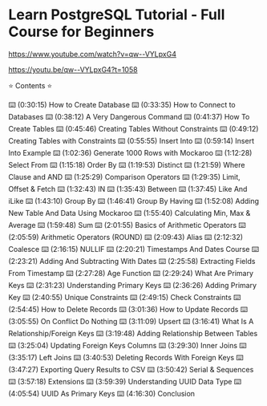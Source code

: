 # Learn PostgreSQL Tutorial - Full Course for Beginners

<https://www.youtube.com/watch?v=qw--VYLpxG4>

<https://youtu.be/qw--VYLpxG4?t=1058>

⭐️ Contents ⭐️

 ⌨️ (0:30:15) How to Create Database
 ⌨️ (0:33:35) How to Connect to Databases
 ⌨️ (0:38:12) A Very Dangerous Command
 ⌨️ (0:41:37) How To Create Tables
 ⌨️ (0:45:46) Creating Tables Without Constraints
 ⌨️ (0:49:12) Creating Tables with Constraints
 ⌨️ (0:55:55) Insert Into
 ⌨️ (0:59:14) Insert Into Example
 ⌨️ (1:02:36) Generate 1000 Rows with Mockaroo
 ⌨️ (1:12:28) Select From
 ⌨️ (1:15:18) Order By
 ⌨️ (1:19:53) Distinct
 ⌨️ (1:21:59) Where Clause and AND
 ⌨️ (1:25:29) Comparison Operators
 ⌨️ (1:29:35) Limit, Offset & Fetch
 ⌨️ (1:32:43) IN
 ⌨️ (1:35:43) Between
 ⌨️ (1:37:45) Like And iLike
 ⌨️ (1:43:10) Group By
 ⌨️ (1:46:41) Group By Having
 ⌨️ (1:52:08) Adding New Table And Data Using Mockaroo
 ⌨️ (1:55:40) Calculating Min, Max & Average
 ⌨️ (1:59:48) Sum
 ⌨️ (2:01:55) Basics of Arithmetic Operators
 ⌨️ (2:05:59) Arithmetic Operators (ROUND)
 ⌨️ (2:09:43) Alias
 ⌨️ (2:12:32) Coalesce
 ⌨️ (2:16:15) NULLIF
 ⌨️ (2:20:21) Timestamps And Dates Course
 ⌨️ (2:23:21) Adding And Subtracting With Dates
 ⌨️ (2:25:58) Extracting Fields From Timestamp
 ⌨️ (2:27:28) Age Function
 ⌨️ (2:29:24) What Are Primary Keys
 ⌨️ (2:31:23) Understanding Primary Keys
 ⌨️ (2:36:26) Adding Primary Key
 ⌨️ (2:40:55) Unique Constraints
 ⌨️ (2:49:15) Check Constraints
 ⌨️ (2:54:45) How to Delete Records
 ⌨️ (3:01:36) How to Update Records
 ⌨️ (3:05:55) On Conflict Do Nothing
 ⌨️ (3:11:09) Upsert
 ⌨️ (3:16:41) What Is A Relationship/Foreign Keys
 ⌨️ (3:19:48) Adding Relationship Between Tables
 ⌨️ (3:25:04) Updating Foreign Keys Columns
 ⌨️ (3:29:30) Inner Joins
 ⌨️ (3:35:17) Left Joins
 ⌨️ (3:40:53) Deleting Records With Foreign Keys
 ⌨️ (3:47:27) Exporting Query Results to CSV
 ⌨️ (3:50:42) Serial & Sequences
 ⌨️ (3:57:18) Extensions
 ⌨️ (3:59:39) Understanding UUID Data Type
 ⌨️ (4:05:54) UUID As Primary Keys
 ⌨️ (4:16:30) Conclusion
